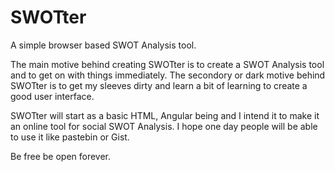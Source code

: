 # SWOTter
A simple browser based SWOT Analysis tool.

The main motive behind creating SWOTter is to create a SWOT Analysis tool and to get on with things immediately. The secondory or dark motive behind SWOTter is to get my sleeves dirty and learn a bit of learning to create a good user interface.

SWOTter will start as a basic HTML, Angular being and I intend it to make it an online tool for social SWOT Analysis. I hope one day people will be able to use it like pastebin or Gist.

Be free be open forever.